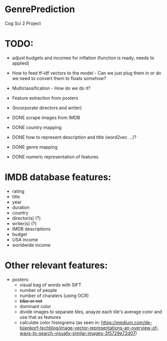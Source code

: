 # GenrePrediction
Cog Sci 2 Project

# TODO:
- adjust budgets and incomes for inflation (function is ready, needs to applied)
- How to feed tf-idf vectors to the model - Can we just plug them in or do we need to convert them to floats somehow?
- Multiclassification - How do we do it?
- Feature extraction from posters
- (Incorporate directors and writer)

- DONE scrape images from IMDB
- DONE country mapping
- DONE how to represent description and title (word2vec ...)?
- DONE genre mapping
- DONE numeric representation of features

# IMDB database features:
- rating
- title
- year
- duration
- country
- director(s) (?)
- writer(s) (?)
- IMDB descriptions
- budget
- USA income
- worldwide income

# Other relevant features:
- posters:
   - visual bag of words with SIFT
   - number of people
   - number of charaters (using OCR)
   - ~~b&w or not~~
   - dominant color
   - divide images to separate tiles, anayze each tile's average color and use that as features
   - calculate color histograms (as seen in: https://medium.com/de-bijenkorf-techblog/image-vector-representations-an-overview-of-ways-to-search-visually-similar-images-3f5729e72d07)
